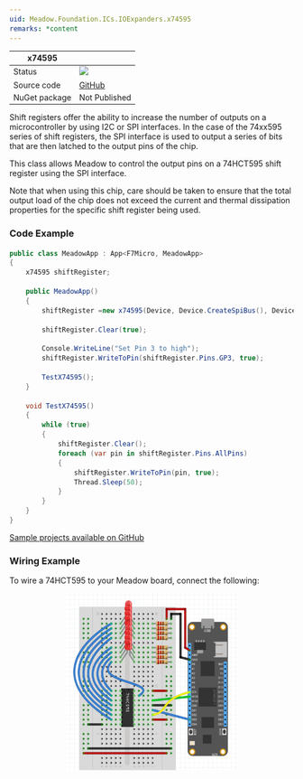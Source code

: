 ```yaml
---
uid: Meadow.Foundation.ICs.IOExpanders.x74595
remarks: *content
---
```


| x74595        |               |
|---------------|---------------|
| Status        | <img src="https://img.shields.io/badge/Working-brightgreen" style="width: auto; height: -webkit-fill-available;" />   |
| Source code   | [GitHub](https://github.com/WildernessLabs/Meadow.Foundation/tree/master/Source/Meadow.Foundation.Peripherals/ICs.IOExpanders.x74595) |
| NuGet package | Not Published |

Shift registers offer the ability to increase the number of outputs on a microcontroller by using I2C or SPI interfaces. In the case of the 74xx595 series of shift registers, the SPI interface is used to output a series of bits that are then latched to the output pins of the chip.

This class allows Meadow to control the output pins on a 74HCT595 shift register using the SPI interface.

Note that when using this chip, care should be taken to ensure that the total output load of the chip does not exceed the current and thermal dissipation properties for the specific shift register being used.

### Code Example

```csharp
public class MeadowApp : App<F7Micro, MeadowApp>
{
    x74595 shiftRegister;

    public MeadowApp()
    {
        shiftRegister =new x74595(Device, Device.CreateSpiBus(), Device.Pins.D03, 8);

        shiftRegister.Clear(true);

        Console.WriteLine("Set Pin 3 to high");
        shiftRegister.WriteToPin(shiftRegister.Pins.GP3, true);

        TestX74595();
    }

    void TestX74595()
    {
        while (true)
        {
            shiftRegister.Clear();
            foreach (var pin in shiftRegister.Pins.AllPins)
            {
                shiftRegister.WriteToPin(pin, true);
                Thread.Sleep(50);
            }
        }
    }
}
```

[Sample projects available on GitHub](https://github.com/WildernessLabs/Meadow.Foundation/tree/master/Source/Meadow.Foundation.Peripherals/ICs.IOExpanders.x74595) 

### Wiring Example

To wire a 74HCT595 to your Meadow board, connect the following:

<img src="../../API_Assets/Meadow.Foundation.ICs.IOExpanders.x74595/x74595.svg" 
    style="width: 60%; display: block; margin-left: auto; margin-right: auto;" />